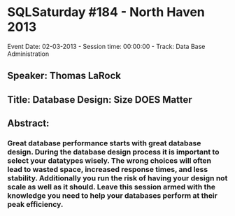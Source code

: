 # SQLSaturday #184 - North Haven 2013
Event Date: 02-03-2013 - Session time: 00:00:00 - Track: Data Base Administration
## Speaker: Thomas LaRock
## Title: Database Design: Size DOES Matter
## Abstract:
### Great database performance starts with great database design. During the database design process it is important to select your datatypes wisely. The wrong choices will often lead to wasted space, increased response times, and less stability. Additionally you run the risk of having your design not scale as well as it should. Leave this session armed with the knowledge you need to help your databases perform at their peak efficiency. 
